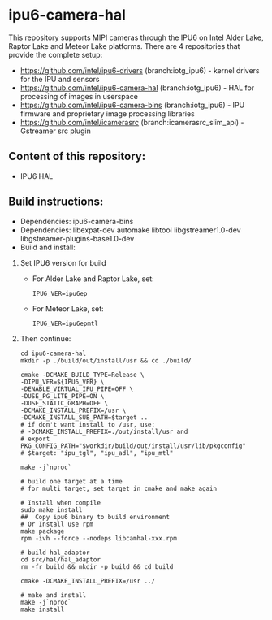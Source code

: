 # ipu6-camera-hal

This repository supports MIPI cameras through the IPU6 on Intel Alder Lake, Raptor Lake and Meteor Lake platforms. There are 4 repositories that provide the complete setup:

- https://github.com/intel/ipu6-drivers (branch:iotg_ipu6) - kernel drivers for the IPU and sensors
- https://github.com/intel/ipu6-camera-hal (branch:iotg_ipu6) - HAL for processing of images in userspace
- https://github.com/intel/ipu6-camera-bins (branch:iotg_ipu6) - IPU firmware and proprietary image processing libraries
- https://github.com/intel/icamerasrc (branch:icamerasrc_slim_api) - Gstreamer src plugin


## Content of this repository:
- IPU6 HAL

## Build instructions:
- Dependencies: ipu6-camera-bins
- Dependencies: libexpat-dev automake libtool libgstreamer1.0-dev libgstreamer-plugins-base1.0-dev
- Build and install:

1. Set IPU6 version for build

    - For Alder Lake and Raptor Lake, set:
        ```shell
        IPU6_VER=ipu6ep
        ```

    - For Meteor Lake, set:
        ```shell
        IPU6_VER=ipu6epmtl
        ```

2. Then continue:
    ```shell
    cd ipu6-camera-hal
    mkdir -p ./build/out/install/usr && cd ./build/

    cmake -DCMAKE_BUILD_TYPE=Release \
    -DIPU_VER=${IPU6_VER} \
    -DENABLE_VIRTUAL_IPU_PIPE=OFF \
    -DUSE_PG_LITE_PIPE=ON \
    -DUSE_STATIC_GRAPH=OFF \
    -DCMAKE_INSTALL_PREFIX=/usr \
    -DCMAKE_INSTALL_SUB_PATH=$target ..
    # if don't want install to /usr, use:
    # -DCMAKE_INSTALL_PREFIX=./out/install/usr and
    # export PKG_CONFIG_PATH="$workdir/build/out/install/usr/lib/pkgconfig"
    # $target: "ipu_tgl", "ipu_adl", "ipu_mtl"

    make -j`nproc`

    # build one target at a time
    # for multi target, set target in cmake and make again

    # Install when compile
    sudo make install
    ##  Copy ipu6 binary to build environment
    # Or Install use rpm
    make package
    rpm -ivh --force --nodeps libcamhal-xxx.rpm

    # build hal_adaptor
    cd src/hal/hal_adaptor
    rm -fr build && mkdir -p build && cd build

    cmake -DCMAKE_INSTALL_PREFIX=/usr ../ 

    # make and install
    make -j`nproc`
    make install

